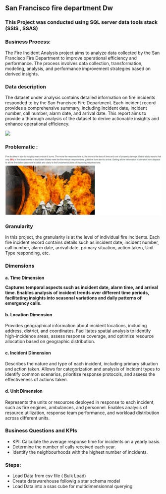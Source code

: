 <h2>San Francisco fire department Dw</h2>
<h3>This Project was conducted using SQL server data tools stack (SSIS , SSAS)</h3>

<h3>Business Process:</h3>
<p>The Fire Incident Analysis project aims to analyze data collected by the San Francisco Fire Department to improve operational efficiency and performance. The process involves data collection, transformation, modeling, analysis, and performance improvement strategies based on derived insights.</p>


<h3>Data description</h3>
<p>The dataset under analysis contains detailed information on fire incidents responded to by the San Francisco Fire Department. Each incident record provides a comprehensive summary, including incident date, incident number, call number, alarm date, and arrival date. This report aims to provide a thorough analysis of the dataset to derive actionable insights and enhance operational efficiency.</p>
<img src='https://github.com/KkazeKa/SanFrancisco-Fire-Department-DW/assets/87916759/61d0b9e2-9a17-48b9-b00e-b1728794f394'>





<h3>Problematic :</h3>
<img src='https://github.com/KkazeKa/SanFrancisco-Fire-Department-DW/blob/main/sfdw.jpeg?raw=true' >

<h3>Granularity</h3>
<p>In this project, the granularity is at the level of individual fire incidents.
Each fire incident record contains details such as incident date, incident number, call number, alarm date, arrival date, primary situation, action taken, Unit Type responding, etc.</p>

<h3>Dimensions</h3>
<div>
        <h4>a. Time Dimension</h>
        <p>
            Captures temporal aspects such as incident date, alarm time, and arrival time.
            Enables analysis of incident trends over different time periods, facilitating insights into seasonal variations and daily patterns of emergency calls.
        </p>
    </div>
    <div>
        <h4 class="location">b. Location Dimension</h4> <!-- Changed to h4 with location class -->
        <p>
            Provides geographical information about incident locations, including address, district, and coordinates.
            Facilitates spatial analysis to identify high-incidence areas, assess response coverage, and optimize resource allocation based on geographic distribution.
        </p>
    </div>
    <div>
        <h4>c. Incident Dimension</h4>
        <p>
            Describes the nature and type of each incident, including primary situation and action taken.
            Allows for categorization and analysis of incident types to identify common scenarios, prioritize response protocols, and assess the effectiveness of actions taken.
        </p>
    </div>
    <div>
        <h4>d. Unit Dimension</h4>
        <p>
            Represents the units or resources deployed in response to each incident, such as fire engines, ambulances, and personnel.
            Enables analysis of resource utilization, response team performance, and workload distribution across different units.
        </p>
    </div>


<h3>Business Questions and KPIs</h3>
    
 <ul>
        <li>KPI: Calculate the average response time for incidents on a yearly basis.</li>
        <li>Determine the number of calls received each year.</li>
        <li>Identify the neighbourhoods with the highest number of incidents.</li>
    </ul>

<h3>Steps:</h3>

<ul>
    <li>Load Data from csv file ( Bulk Load)</li>
    <li>Create datawarehouse followig a star schema model</li>
    <li>Load Data into a ssas cube for multidimensionnal querying</li>
    
</ul>
  
  
